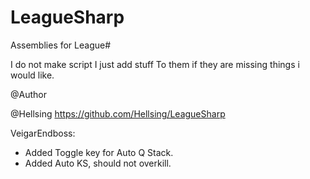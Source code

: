 LeagueSharp
===========

Assemblies for League#

I do not make script I just add stuff
To them if they are missing things i would like.

@Author

@Hellsing https://github.com/Hellsing/LeagueSharp

VeigarEndboss:
- Added Toggle key for Auto Q Stack.
- Added Auto KS, should not overkill.
